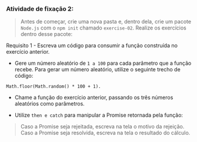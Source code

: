 ###  Atividade de fixação 2:
> Antes de começar, crie uma nova pasta e, dentro dela, crie um pacote `Node.js` com o `npm init` chamado `exercise-02`. Realize os exercícios dentro desse pacote:

Requisito 1 - Escreva um código para consumir a função construída no exercício anterior.

* Gere um número aleatório de `1 a 100` para cada parâmetro que a função recebe. Para gerar um número aleatório, utilize o seguinte trecho de código: 

```
Math.floor(Math.random() * 100 + 1).
```

* Chame a função do exercício anterior, passando os três números aleatórios como parâmetros.

* Utilize `then e catch` para manipular a Promise retornada pela função:

> Caso a Promise seja rejeitada, escreva na tela o motivo da rejeição.
> Caso a Promise seja resolvida, escreva na tela o resultado do cálculo.

